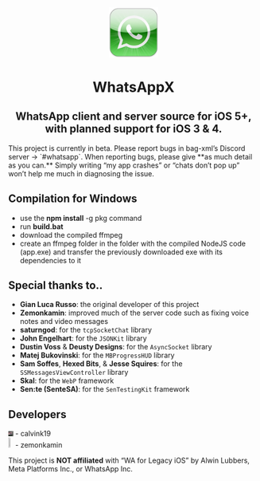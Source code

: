 <div align="center">
<img src="Xcode%20Project/WhatsApp%20Legacy/Images/logo_large.png" width=20% height=20%>
<h1>WhatsAppX</h1>
<h2>WhatsApp client and server source for iOS 5+, with planned support for iOS 3 & 4.</h2>
</div>
This project is currently in beta. Please report bugs in bag-xml’s Discord server -> `#whatsapp`. When reporting bugs, please give **as much detail as you can.** Simply writing “my app crashes” or “chats don’t pop up” won’t help me much in diagnosing the issue.

## Compilation for Windows
- use the **npm install** -g pkg command
- run **build.bat**
- download the compiled ffmpeg
- create an ffmpeg folder in the folder with the compiled NodeJS code (app.exe) and transfer the previously downloaded exe with its dependencies to it

## Special thanks to..
- **Gian Luca Russo**: the original developer of this project
- **Zemonkamin**: improved much of the server code such as fixing voice notes and video messages
- **saturngod**: for the `tcpSocketChat` library
- **John Engelhart**: for the `JSONKit` library
- **Dustin Voss** & **Deusty Designs**: for the `AsyncSocket` library
- **Matej Bukovinski**: for the `MBProgressHUD` library
-  **Sam Soffes**, **Hexed Bits**, & **Jesse Squires**: for the `SSMessagesViewController` library
- **Skal**: for the `WebP` framework
- **Sen:te (SenteSA)**: for the `SenTestingKit` framework

## Developers
<img src="Xcode%20Project/WhatsApp%20Legacy/Images/pfp.jpeg" width=2% height=2%> - calvink19
<br>
<img src="https://cdn.discordapp.com/avatars/274765047342039040/71631003d16f8893dc72f789c1c992d6.png" width=2% height=2%> - zemonkamin

This project is **NOT affiliated** with “WA for Legacy iOS” by Alwin Lubbers, Meta Platforms Inc., or WhatsApp Inc.
